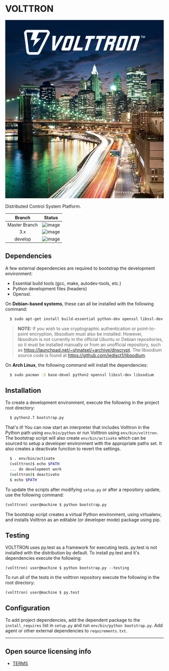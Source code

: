 # VOLTTRON
![image](docs/source/images/volttron-webimage.jpg)

Distributed Control System Platform.

|Branch|Status|
|:---:|---|
|Master Branch| ![image](https://travis-ci.org/VOLTTRON/volttron.svg?branch=master)|
|3.x| ![image](https://travis-ci.org/VOLTTRON/volttron.svg?branch=3.x)|
|develop| ![image](https://travis-ci.org/VOLTTRON/volttron.svg?branch=develop)|

## Dependencies
A few external dependencies are required to bootstrap the development
environment:
  - Essential build tools (gcc, make, autodev-tools, etc.)
  - Python development files (headers)
  - Openssl.

On **Debian-based systems**,
these can all be installed with the following command:

```sh
  $ sudo apt-get install build-essential python-dev openssl libssl-dev libevent-dev
```

> **NOTE:** If you wish to use cryptographic authentication or
  point-to-point encryption, libsodium must also be installed.
  However, libsodium is not currently in the official Ubuntu or Debian
  repositories, so it must be installed manually or from an unofficial
  repository, such as https://launchpad.net/~shnatsel/+archive/dnscrypt.
  The libsodium source code is found at https://github.com/jedisct1/libsodium.

On **Arch Linux**, the following command will install the dependencies:

```sh
  $ sudo pacman -S base-devel python2 openssl libssl-dev libsodium
```

## Installation

To create a development environment,
execute the following in the project root directory:

```sh
  $ python2.7 bootstrap.py
```

That's it! You can now start an interpreter that includes Volttron in the
Python path using `env/bin/python` or run Volttron using `env/bin/volttron`.
The bootstrap script will also create `env/bin/activate` which can be sourced
to setup a developer environment with the appropriate paths set.
It also creates a deactivate function to revert the settings.

```sh
  $ . env/bin/activate
  (volttron)$ echo $PATH
  ... do development work
  (volttron)$ deactivate
  $ echo $PATH
```

To update the scripts after modifying `setup.py` or after a repository update,
use the following command:

```sh
(volttron) user@machine $ python bootstrap.py
```

The bootstrap script creates a virtual Python environment, using virtualenv,
and installs Volttron as an editable (or developer mode) package using pip.

## Testing

VOLTTRON uses py.test as a framework for executing tests.  py.test is not installed
with the distribution by default.  To install py.test and it's dependencies
execute the following:

```
(volttron) user@machine $ python bootstrap.py --testing
```

To run all of the tests in the volttron repository execute the following in the
root directory:

```
(volttron) user@machine $ py.test
```

## Configuration

To add project dependencies, add the dependent package to the
`install_requires` list in `setup.py` and run `env/bin/python bootstrap.py`.
Add agent or other external dependencies to `requirements.txt`.

----

## Open source licensing info
  - [TERMS](TERMS.md)
